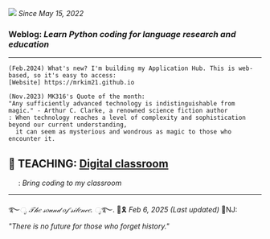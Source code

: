 ![](https://komarev.com/ghpvc/?username=MK316&color=blueviolet&label=VISIT+count) _Since May 15, 2022_  
  

### Weblog: _Learn Python coding for language research and education_  
--- 
~~~
(Feb.2024) What's new? I'm building my Application Hub. This is web-based, so it's easy to access:
[Website] https://mrkim21.github.io

(Nov.2023) MK316's Quote of the month:
"Any sufficiently advanced technology is indistinguishable from magic." - Arthur C. Clarke, a renowned science fiction author
: When technology reaches a level of complexity and sophistication beyond our current understanding,
  it can seem as mysterious and wondrous as magic to those who encounter it. 
~~~

## 🌱 **TEACHING: [Digital classroom](https://mk316home.streamlit.app/About_My_Digital_Classroom)**   
&nbsp;&nbsp;&nbsp;&nbsp;&nbsp;: _Bring coding to my classroom_  



---
   ࿐*ೃ 𝒯𝒽𝑒 𝓈𝑜𝓊𝓃𝒹 𝑜𝒻 𝓈𝒾𝓁𝑒𝓃𝒸𝑒. ೃ*࿐. 
💜🎗️ _Feb 6, 2025 (Last updated)_ 🚫NJ: _"There is no future for those who forget history."_   
